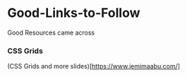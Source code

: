 # Good-Links-to-Follow
Good Resources came across

### CSS Grids
(CSS Grids and more slides)[https://www.jemimaabu.com/]
